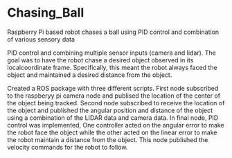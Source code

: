 # Chasing_Ball
Raspberry Pi based robot chases a ball using PID control and combination of various sensory data

PID control and combining multiple sensor inputs (camera and lidar). The goal was to have the robot chase a desired object observed in its localcoordinate frame. Specifically, this meant the robot always faced the object and maintained a desired distance from the object. 

Created a ROS package with three different scripts. First node subscribed to the raspberyy pi camera node and publised the location of the center of the object being tracked. Second node subscribed to receive the location of the object and published the angular position and distance of the object using a combination of the LIDAR data and camera data. In final node, PID control was implemented, One controller acted on the angular error to make the robot face the object while the other acted on the linear error to make the robot maintain a distance from the object. This node published the velocity commands for the robot to follow.
